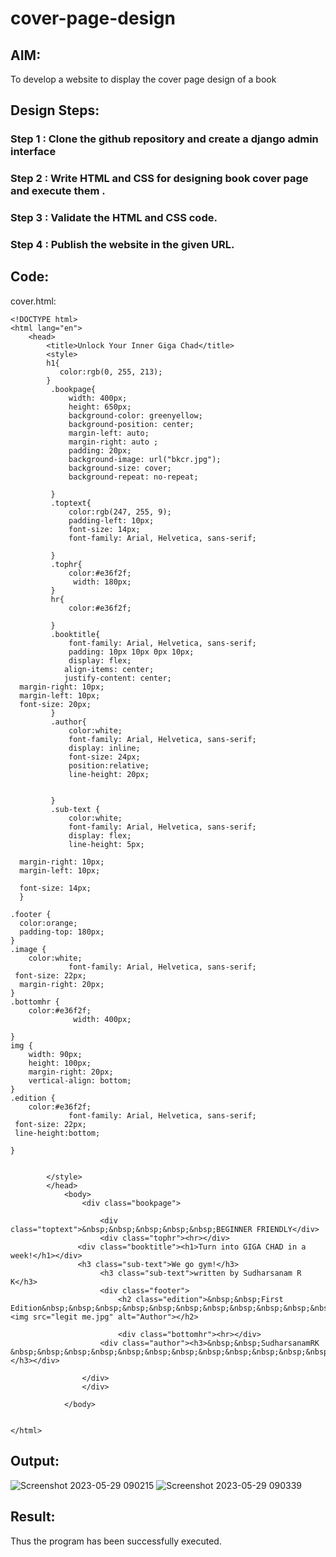 # cover-page-design
## AIM:
To develop a website to display the cover page design of a book

## Design Steps:
### Step 1 : Clone the github repository and create a django admin interface
### Step 2 :  Write HTML and CSS for designing book cover page and execute them .
### Step 3 : Validate the HTML and CSS code.
### Step 4 : Publish the website in the given URL.

## Code:
cover.html:
```
<!DOCTYPE html>
<html lang="en">
    <head>
        <title>Unlock Your Inner Giga Chad</title>
        <style>
        h1{
           color:rgb(0, 255, 213);
        }
         .bookpage{
             width: 400px;
             height: 650px;
             background-color: greenyellow;
             background-position: center;
             margin-left: auto;
             margin-right: auto ;
             padding: 20px;
             background-image: url("bkcr.jpg");
             background-size: cover;
             background-repeat: no-repeat;

         }
         .toptext{
             color:rgb(247, 255, 9);
             padding-left: 10px;
             font-size: 14px;
             font-family: Arial, Helvetica, sans-serif;

         }
         .tophr{
             color:#e36f2f;
              width: 180px;
         }
         hr{
             color:#e36f2f;

         }
         .booktitle{
             font-family: Arial, Helvetica, sans-serif;
             padding: 10px 10px 0px 10px;
             display: flex;
            align-items: center;
            justify-content: center;
  margin-right: 10px;
  margin-left: 10px;
  font-size: 20px;
         }
         .author{
             color:white;
             font-family: Arial, Helvetica, sans-serif;
             display: inline;
             font-size: 24px;
             position:relative;
             line-height: 20px;


         }
         .sub-text {
             color:white;
             font-family: Arial, Helvetica, sans-serif;
             display: flex;
             line-height: 5px;

  margin-right: 10px;
  margin-left: 10px;

  font-size: 14px;
  }

.footer {
  color:orange;
  padding-top: 180px;
}
.image {
    color:white;
             font-family: Arial, Helvetica, sans-serif;
 font-size: 22px;
  margin-right: 20px;
}
.bottomhr {
    color:#e36f2f;
              width: 400px;

}
img {
    width: 90px;
    height: 100px;
    margin-right: 20px;
    vertical-align: bottom;
}
.edition {
    color:#e36f2f;
             font-family: Arial, Helvetica, sans-serif;
 font-size: 22px;
 line-height:bottom;

}


        </style>
        </head>
            <body>
                <div class="bookpage">

                    <div class="toptext">&nbsp;&nbsp;&nbsp;&nbsp;&nbsp;BEGINNER FRIENDLY</div>
                    <div class="tophr"><hr></div>
               <div class="booktitle"><h1>Turn into GIGA CHAD in a week!</h1></div>
               <h3 class="sub-text">We go gym!</h3>
                    <h3 class="sub-text">written by Sudharsanam R K</h3>
                    <div class="footer">
                        <h2 class="edition">&nbsp;&nbsp;First
Edition&nbsp;&nbsp;&nbsp;&nbsp;&nbsp;&nbsp;&nbsp;&nbsp;&nbsp;&nbsp;&nbsp;&nbsp;&nbsp;&nbsp;&nbsp;&nbsp;&nbsp;&nbsp;&nbsp;  <img src="legit me.jpg" alt="Author"></h2>

                        <div class="bottomhr"><hr></div>
                    <div class="author"><h3>&nbsp;&nbsp;SudharsanamRK &nbsp;&nbsp;&nbsp;&nbsp;&nbsp;&nbsp;&nbsp;&nbsp;&nbsp;&nbsp;&nbsp;&nbsp;&nbsp;&nbsp;&nbsp;&nbsp;&nbsp;&nbsp;</h3></div>

                </div>
                </div>

            </body>


</html>
```

## Output:

![Screenshot 2023-05-29 090215](https://github.com/SudharsanamRK/cover-page-design/assets/115523484/e3f4cc42-7abe-4bc1-a546-19f648174458)
![Screenshot 2023-05-29 090339](https://github.com/SudharsanamRK/cover-page-design/assets/115523484/1b38af18-3b07-4709-a4c5-ed1dbf4b585a)


## Result:
Thus the program has been successfully executed.
